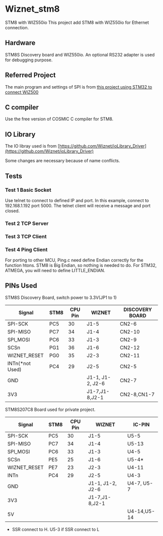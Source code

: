 # Wiznet_stm8
STM8 with WIZ550io 
This project add STM8 with WIZ550io for Ethernet connection. 

## Hardware 
STM8S Discovery board and WIZ550io.  An optional RS232 adapter is used for debugging purpose.

## Referred Project

The main program and settings of SPI is from [this project using STM32 to connect WIZ500](http://www.carminenoviello.com/2015/08/28/adding-ethernet-connectivity-stm32-nucleo/) 

## C compiler

Use the free version of COSMIC C compiler for STM8.  

## IO Library 
The IO libray used is from [https://github.com/Wiznet/ioLibrary_Driver](https://github.com/Wiznet/ioLibrary_Driver)

Some changes are necessary because of name conflicts.
## Tests
### Test 1 Basic Socket 
Use telnet to connect to defined IP and port.  In this example, connect to 192.168.1.192 port 5000.  The telnet client will receive a message and port closed.
### Test 2 TCP Server
### Test 3 TCP Client
### Test 4 Ping Client
  For porting to other MCU, Ping.c need define Endian correctly for the function htons.  STM8 is Big Endian, so nothing is needed to do.  For STM32, ATMEGA, you will need to define LITTLE_ENDIAN.  
  
## PINs Used
STM8S Discovery Board, switch power to 3.3V(JP1 to 1)

| Signal | STM8 |CPU Pin|WIZNET|DISCOVERY BOARD|
|--------|------|-------|------|---------------|
|SPI-SCK | PC5  | 30    | J1-5 |CN2-6          |
|SPI-MISO| PC7  | 34    | J1-4 |CN2-10         | 
|SPI_MOSI| PC6  | 33    | J1-3 |CN2-9          |
|SCSn    | PG1  | 36    | J1-6 |CN2-12         |
|WIZNET_RESET|PG0| 35   | J2-3 |CN2-11         |
|INTn(*not Used) | PC4  | 29    | J2-5 |CN2-5          |  Not used
|GND     |      |       | J1-1, J1-2, J2-6 |CN2-7      |
|3V3     |      |       | J1-7,J1-8,J2-1   |CN2-8,CN1-7|



STM8S207C8 Board used for private project. 

| Signal | STM8 |CPU Pin|WIZNET|IC-PIN|
|--------|------|-------|------|------|
|SPI-SCK | PC5  | 30    | J1-5 |  U5-5|
|SPI-MISO| PC7  | 34    | J1-4 | U5-13| 
|SPI_MOSI| PC6  | 33    | J1-3 | U4-5 |
|SCSn    | PE5  | 25    | J1-6 | U5-4*|
|WIZNET_RESET|PE7| 23   | J2-3 | U4-11 |
|INTn    | PC4  | 29    | J2-5 | U4-3|  
|GND     |      |       | J1-1, J1-2, J2-6 | U4-7, U5-7 |
|3V3     |      |       | J1-7,J1-8,J2-1|  |
|5V      |      |       |      | U4-14,U5-14|

* SSR connect to H.  U5-3 if SSR connect to L

